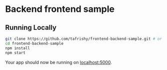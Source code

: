 # Backend frontend sample

## Running Locally

```sh
git clone https://github.com/tafrishy/frontend-backend-sample.git # or clone your own fork
cd frontend-backend-sample
npm install
npm start
```

Your app should now be running on [localhost:5000](http://localhost:5000/).
